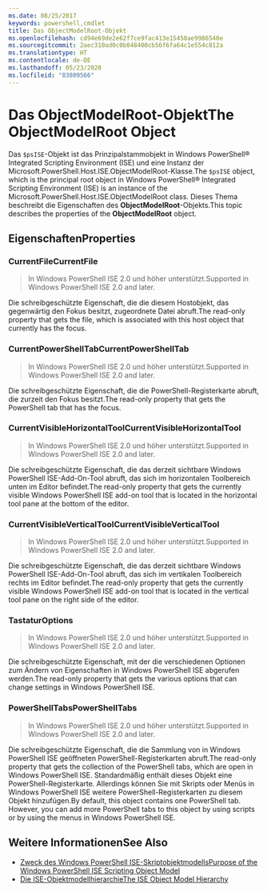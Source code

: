 ```yaml
---
ms.date: 08/25/2017
keywords: powershell,cmdlet
title: Das ObjectModelRoot-Objekt
ms.openlocfilehash: cd94e69de2e62f7ce9fac413e15458ae9986540e
ms.sourcegitcommit: 2aec310ad0c0b048400cb56f6fa64c1e554c812a
ms.translationtype: HT
ms.contentlocale: de-DE
ms.lasthandoff: 05/23/2020
ms.locfileid: "83809566"
---
```

# <a name="the-objectmodelroot-object"></a><span data-ttu-id="50e94-103">Das ObjectModelRoot-Objekt</span><span class="sxs-lookup"><span data-stu-id="50e94-103">The ObjectModelRoot Object</span></span>

<span data-ttu-id="50e94-104">Das `$psISE`-Objekt ist das Prinzipalstammobjekt in Windows PowerShell® Integrated Scripting Environment (ISE) und eine Instanz der Microsoft.PowerShell.Host.ISE.ObjectModelRoot-Klasse.</span><span class="sxs-lookup"><span data-stu-id="50e94-104">The `$psISE` object, which is the principal root object in Windows PowerShell® Integrated Scripting Environment (ISE) is an instance of the Microsoft.PowerShell.Host.ISE.ObjectModelRoot class.</span></span> <span data-ttu-id="50e94-105">Dieses Thema beschreibt die Eigenschaften des **ObjectModelRoot**-Objekts.</span><span class="sxs-lookup"><span data-stu-id="50e94-105">This topic describes the properties of the **ObjectModelRoot** object.</span></span>

## <a name="properties"></a><span data-ttu-id="50e94-106">Eigenschaften</span><span class="sxs-lookup"><span data-stu-id="50e94-106">Properties</span></span>

### <a name="currentfile"></a><span data-ttu-id="50e94-107">CurrentFile</span><span class="sxs-lookup"><span data-stu-id="50e94-107">CurrentFile</span></span>

> <span data-ttu-id="50e94-108">In Windows PowerShell ISE 2.0 und höher unterstützt.</span><span class="sxs-lookup"><span data-stu-id="50e94-108">Supported in Windows PowerShell ISE 2.0 and later.</span></span>

<span data-ttu-id="50e94-109">Die schreibgeschützte Eigenschaft, die die diesem Hostobjekt, das gegenwärtig den Fokus besitzt, zugeordnete Datei abruft.</span><span class="sxs-lookup"><span data-stu-id="50e94-109">The read-only property that gets the file, which is associated with this host object that currently has the focus.</span></span>

### <a name="currentpowershelltab"></a><span data-ttu-id="50e94-110">CurrentPowerShellTab</span><span class="sxs-lookup"><span data-stu-id="50e94-110">CurrentPowerShellTab</span></span>

> <span data-ttu-id="50e94-111">In Windows PowerShell ISE 2.0 und höher unterstützt.</span><span class="sxs-lookup"><span data-stu-id="50e94-111">Supported in Windows PowerShell ISE 2.0 and later.</span></span>

<span data-ttu-id="50e94-112">Die schreibgeschützte Eigenschaft, die die PowerShell-Registerkarte abruft, die zurzeit den Fokus besitzt.</span><span class="sxs-lookup"><span data-stu-id="50e94-112">The read-only property that gets the PowerShell tab that has the focus.</span></span>

### <a name="currentvisiblehorizontaltool"></a><span data-ttu-id="50e94-113">CurrentVisibleHorizontalTool</span><span class="sxs-lookup"><span data-stu-id="50e94-113">CurrentVisibleHorizontalTool</span></span>

> <span data-ttu-id="50e94-114">In Windows PowerShell ISE 2.0 und höher unterstützt.</span><span class="sxs-lookup"><span data-stu-id="50e94-114">Supported in Windows PowerShell ISE 2.0 and later.</span></span>

<span data-ttu-id="50e94-115">Die schreibgeschützte Eigenschaft, die das derzeit sichtbare Windows PowerShell ISE-Add-On-Tool abruft, das sich im horizontalen Toolbereich unten im Editor befindet.</span><span class="sxs-lookup"><span data-stu-id="50e94-115">The read-only property that gets the currently visible Windows PowerShell ISE add-on tool that is located in the horizontal tool pane at the bottom of the editor.</span></span>

### <a name="currentvisibleverticaltool"></a><span data-ttu-id="50e94-116">CurrentVisibleVerticalTool</span><span class="sxs-lookup"><span data-stu-id="50e94-116">CurrentVisibleVerticalTool</span></span>

> <span data-ttu-id="50e94-117">In Windows PowerShell ISE 2.0 und höher unterstützt.</span><span class="sxs-lookup"><span data-stu-id="50e94-117">Supported in Windows PowerShell ISE 2.0 and later.</span></span>

<span data-ttu-id="50e94-118">Die schreibgeschützte Eigenschaft, die das derzeit sichtbare Windows PowerShell ISE-Add-On-Tool abruft, das sich im vertikalen Toolbereich rechts im Editor befindet.</span><span class="sxs-lookup"><span data-stu-id="50e94-118">The read-only property that gets the currently visible Windows PowerShell ISE add-on tool that is located in the vertical tool pane on the right side of the editor.</span></span>

### <a name="options"></a><span data-ttu-id="50e94-119">Tastatur</span><span class="sxs-lookup"><span data-stu-id="50e94-119">Options</span></span>

> <span data-ttu-id="50e94-120">In Windows PowerShell ISE 2.0 und höher unterstützt.</span><span class="sxs-lookup"><span data-stu-id="50e94-120">Supported in Windows PowerShell ISE 2.0 and later.</span></span>

<span data-ttu-id="50e94-121">Die schreibgeschützte Eigenschaft, mit der die verschiedenen Optionen zum Ändern von Eigenschaften in Windows PowerShell ISE abgerufen werden.</span><span class="sxs-lookup"><span data-stu-id="50e94-121">The read-only property that gets the various options that can change settings in Windows PowerShell ISE.</span></span>

### <a name="powershelltabs"></a><span data-ttu-id="50e94-122">PowerShellTabs</span><span class="sxs-lookup"><span data-stu-id="50e94-122">PowerShellTabs</span></span>

> <span data-ttu-id="50e94-123">In Windows PowerShell ISE 2.0 und höher unterstützt.</span><span class="sxs-lookup"><span data-stu-id="50e94-123">Supported in Windows PowerShell ISE 2.0 and later.</span></span>

<span data-ttu-id="50e94-124">Die schreibgeschützte Eigenschaft, die die Sammlung von in Windows PowerShell ISE geöffneten PowerShell-Registerkarten abruft.</span><span class="sxs-lookup"><span data-stu-id="50e94-124">The read-only property that gets the collection of the PowerShell tabs, which are open in Windows PowerShell ISE.</span></span> <span data-ttu-id="50e94-125">Standardmäßig enthält dieses Objekt eine PowerShell-Registerkarte. Allerdings können Sie mit Skripts oder Menüs in Windows PowerShell ISE weitere PowerShell-Registerkarten zu diesem Objekt hinzufügen.</span><span class="sxs-lookup"><span data-stu-id="50e94-125">By default, this object contains one PowerShell tab. However, you can add more PowerShell tabs to this object by using scripts or by using the menus in Windows PowerShell ISE.</span></span>

## <a name="see-also"></a><span data-ttu-id="50e94-126">Weitere Informationen</span><span class="sxs-lookup"><span data-stu-id="50e94-126">See Also</span></span>

- [<span data-ttu-id="50e94-127">Zweck des Windows PowerShell ISE-Skriptobjektmodells</span><span class="sxs-lookup"><span data-stu-id="50e94-127">Purpose of the Windows PowerShell ISE Scripting Object Model</span></span>](Purpose-of-the-Windows-PowerShell-ISE-Scripting-Object-Model.md)
- [<span data-ttu-id="50e94-128">Die ISE-Objektmodellhierarchie</span><span class="sxs-lookup"><span data-stu-id="50e94-128">The ISE Object Model Hierarchy</span></span>](The-ISE-Object-Model-Hierarchy.md)
